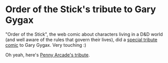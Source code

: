 # Order of the Stick's tribute to Gary Gygax

"Order of the Stick", the web comic about characters living in a D&D world (and well aware of the rules that govern their lives), did a [special tribute comic](http://www.giantitp.com/comics/oots0536.html) to Gary Gygax. Very touching :)

Oh yeah, here's [Penny Arcade's tribute](http://www.penny-arcade.com/comic).

